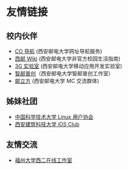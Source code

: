 # 友情链接

## 校内伙伴

- [CO 导航](https://cooo.site/) (西安邮电大学网址导航服务)
- [西邮 Wiki](https://wiki.cooo.site/) (西安邮电大学非官方校园生活指南)
- [3G 实验室](https://mobile.xupt.edu.cn/) (西安邮电大学移动应用开发实验室)
- [智邮普创](http://ctf.zypc.online:30000/)（西安邮电大学智邮普创工作室）
- [邮立方](https://cop.cooo.site/) (西安邮电大学 MC 交流群体)

## 姊妹社团

- [中国科学技术大学 Linux 用户协会](https://lug.ustc.edu.cn/)
- [西安建筑科技大学 iOS Club](https://www.xauat.site/)

## 友情交流

- [福州大学西二在线工作室](https://site.west2.online/)
